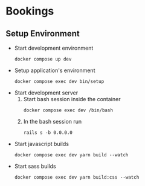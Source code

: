 # Bookings

## Setup Environment
* Start development environment
    ```shell
    docker compose up dev
    ```
* Setup application's environment
    ```shell
    docker compose exec dev bin/setup
    ```
* Start development server
    1. Start bash session inside the container
        ```shell
        docker compose exec dev /bin/bash
        ```
    2. In the bash session run
       ```shell
       rails s -b 0.0.0.0
       ```
* Start javascript builds
    ```shell
    docker compose exec dev yarn build --watch
    ```
* Start sass builds
    ```shell
    docker compose exec dev yarn build:css --watch

